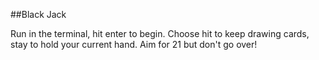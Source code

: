 ##Black Jack

Run in the terminal, hit enter to begin. Choose hit to keep drawing cards, stay to hold your current hand. Aim for 21 but don't go over!